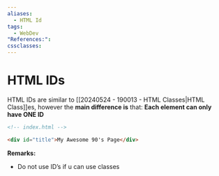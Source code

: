 ```yaml
---
aliases:
  - HTML Id
tags:
  - WebDev
"References:": 
cssclasses:
---
```

# HTML IDs 
HTML IDs are similar to [[20240524 - 190013 - HTML Classes|HTML Class]]es, however the **main difference is** that: 
**Each element can only have ONE ID**

```html
<!-- index.html -->

<div id="title">My Awesome 90's Page</div>

```

**Remarks:**
+ Do not use ID’s if u can use classes
